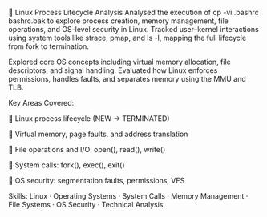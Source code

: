🧮 Linux Process Lifecycle Analysis
Analysed the execution of cp -vi .bashrc bashrc.bak to explore process creation, memory management, file operations, and OS-level security in Linux. Tracked user–kernel interactions using system tools like strace, pmap, and ls -l, mapping the full lifecycle from fork to termination.

Explored core OS concepts including virtual memory allocation, file descriptors, and signal handling. Evaluated how Linux enforces permissions, handles faults, and separates memory using the MMU and TLB.

Key Areas Covered:

🔁 Linux process lifecycle (NEW → TERMINATED)

💾 Virtual memory, page faults, and address translation

📂 File operations and I/O: open(), read(), write()

🧠 System calls: fork(), exec(), exit()

🔐 OS security: segmentation faults, permissions, VFS

Skills: Linux · Operating Systems · System Calls · Memory Management · File Systems · OS Security · Technical Analysis


